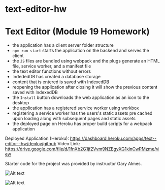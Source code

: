 # text-editor-hw
# Text Editor (Module 19 Homework)

- the application has a client server folder structure
- `npm run start` starts the application on the backend and serves the client
- the `JS` files are bundled using webpack and the plugs generate an HTML file, service worker, and a manifest file
- the text editor functions without errors
- IndededDB has created a database storage
- content that is entered is saved with IndexedDB
- reopening the application after closing it will show the previous content saved with IndexedDB
- the `Install` button downloads the web application as an icon to the desktop
- the application has a registered service worker using workbox
- registering a service worker has the users's static assets pre cached upon loading along with subsequent pages and static assets
- the deployed page on Heroku has proper build scripts for a webpack application


Deployed Application (Heroku): https://dashboard.heroku.com/apps/text--editor--hw/deploy/github
Video Link: https://drive.google.com/file/d/1fnXb2G1jf2Vvm9NZEgyXG1klnCwPMzme/view

Starter code for the project was provided by instructor Gary Almes.

![Alt text](image.png)

![Alt text](image-1.png)
